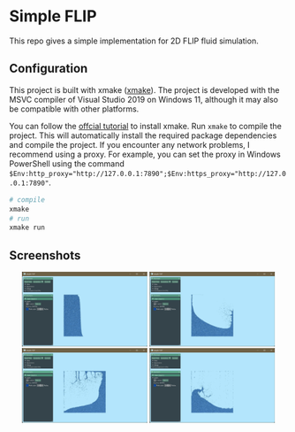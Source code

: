 # Simple FLIP

This repo gives a simple implementation for 2D FLIP fluid simulation.

## Configuration

This project is built with xmake ([xmake](https://xmake.io/)). The project is developed with the MSVC compiler of Visual Studio 2019 on Windows 11, although it may also be compatible with other platforms.

You can follow the [offcial tutorial](https://xmake.io/#/guide/installation) to install xmake. Run `xmake` to compile the project. This will automatically install the required package dependencies and compile the project. If you encounter any network problems, I recommend using a proxy. For example, you can set the proxy in Windows PowerShell using the command `$Env:http_proxy="http://127.0.0.1:7890";$Env:https_proxy="http://127.0.0.1:7890"`.

```bash
# compile
xmake
# run
xmake run
```

## Screenshots

<div align=center>
<img src="imgs/fluid0.jpg" alt="fluid0" width="45%" style="display: inline-block;">
<img src="imgs/fluid1.jpg" alt="fluid1" width="45%" style="display: inline-block;">
</div>

<div align=center>
<img src="imgs/fluid2.jpg" alt="fluid2" width="45%" style="display: inline-block;">
<img src="imgs/fluid3.jpg" alt="fluid3" width="45%" style="display: inline-block;">
</div>
